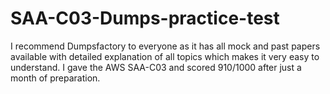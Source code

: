 # SAA-C03-Dumps-practice-test
I recommend Dumpsfactory to everyone as it has all mock and past papers available with detailed explanation of all topics which makes it very easy to understand. I gave the AWS SAA-C03 and scored 910/1000 after just a month of preparation.
